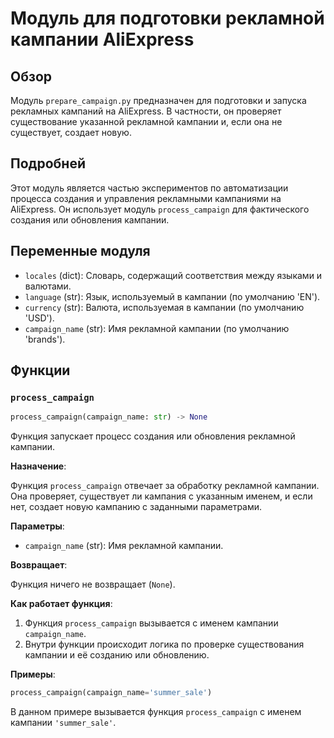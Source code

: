 # Модуль для подготовки рекламной кампании AliExpress

## Обзор

Модуль `prepare_campaign.py` предназначен для подготовки и запуска рекламных кампаний на AliExpress. В частности, он проверяет существование указанной рекламной кампании и, если она не существует, создает новую.

## Подробней

Этот модуль является частью экспериментов по автоматизации процесса создания и управления рекламными кампаниями на AliExpress. Он использует модуль `process_campaign` для фактического создания или обновления кампании.

## Переменные модуля

-   `locales` (dict): Словарь, содержащий соответствия между языками и валютами.
-   `language` (str): Язык, используемый в кампании (по умолчанию 'EN').
-   `currency` (str): Валюта, используемая в кампании (по умолчанию 'USD').
-   `campaign_name` (str): Имя рекламной кампании (по умолчанию 'brands').

## Функции

### `process_campaign`

```python
process_campaign(campaign_name: str) -> None
```

Функция запускает процесс создания или обновления рекламной кампании.

**Назначение**:

Функция `process_campaign` отвечает за обработку рекламной кампании. Она проверяет, существует ли кампания с указанным именем, и если нет, создает новую кампанию с заданными параметрами.

**Параметры**:

-   `campaign_name` (str): Имя рекламной кампании.

**Возвращает**:

Функция ничего не возвращает (`None`).

**Как работает функция**:

1.  Функция `process_campaign` вызывается с именем кампании `campaign_name`.
2.  Внутри функции происходит логика по проверке существования кампании и её созданию или обновлению.

**Примеры**:

```python
process_campaign(campaign_name='summer_sale')
```

В данном примере вызывается функция `process_campaign` с именем кампании `'summer_sale'`.
```